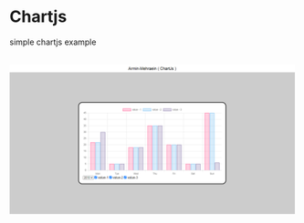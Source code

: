 # Chartjs
simple chartjs example

<br/>
<div>
  <img src="https://github.com/arminmehraeen/Chartjs/blob/main/img.png" width="500" heght="300">
</div>
